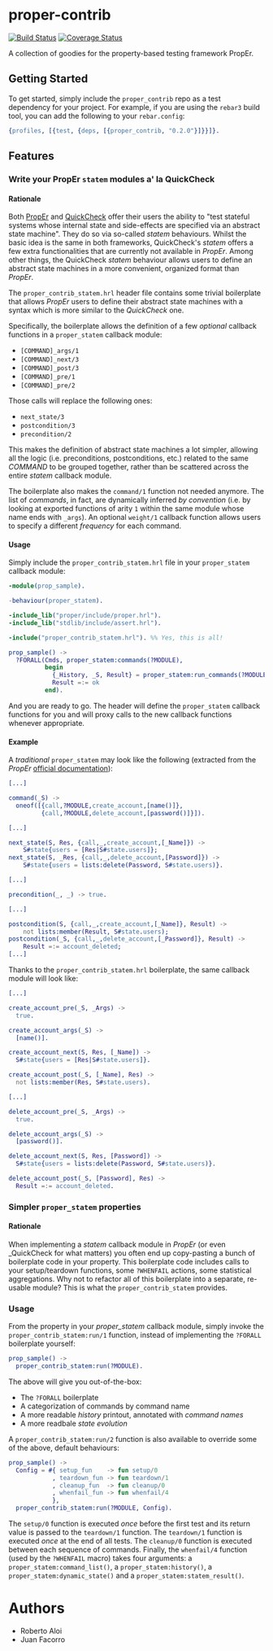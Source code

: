 # proper-contrib

[![Build Status](https://travis-ci.org/robertoaloi/proper_contrib.svg?branch=master)](https://travis-ci.org/robertoaloi/proper_contrib)
[![Coverage Status](https://coveralls.io/repos/github/robertoaloi/proper_contrib/badge.svg?branch=master)](https://coveralls.io/github/robertoaloi/proper_contrib?branch=master)

A collection of goodies for the property-based testing framework PropEr.

## Getting Started

To get started, simply include the `proper_contrib` repo as a test
dependency for your project. For example, if you are using the
`rebar3` build tool, you can add the following to your `rebar.config`:

```erlang
{profiles, [{test, {deps, [{proper_contrib, "0.2.0"}]}}]}.
```

## Features

### Write your PropEr `statem` modules a' la QuickCheck

#### Rationale

Both
[PropEr](https://proper-testing.github.io/apidocs/proper_statem.html)
and [QuickCheck](http://quviq.com/documentation/eqc/eqc_statem.html)
offer their users the ability to "test stateful systems whose internal
state and side-effects are specified via an abstract state
machine". They do so via so-called _statem_ behaviours. Whilst the
basic idea is the same in both frameworks, QuickCheck's _statem_
offers a few extra functionalities that are currently not available in
_PropEr_. Among other things, the QuickCheck _statem_ behaviour allows
users to define an abstract state machines in a more convenient,
organized format than _PropEr_.

The `proper_contrib_statem.hrl` header file contains some trivial
boilerplate that allows _PropEr_ users to define their abstract state
machines with a syntax which is more similar to the _QuickCheck_ one.

Specifically, the boilerplate allows the definition of a few
_optional_ callback functions in a `proper_statem` callback module:

* `[COMMAND]_args/1`
* `[COMMAND]_next/3`
* `[COMMAND]_post/3`
* `[COMMAND]_pre/1`
* `[COMMAND]_pre/2`

Those calls will replace the following ones:

* `next_state/3`
* `postcondition/3`
* `precondition/2`

This makes the definition of abstract state machines a lot simpler,
allowing all the logic (i.e. preconditions, postconditions, etc.)
related to the same _COMMAND_ to be grouped together, rather than be
scattered across the entire _statem_ callback module.

The boilerplate also makes the `command/1` function not needed
anymore. The list of _commands_, in fact, are dynamically inferred _by
convention_ (i.e. by looking at exported functions of arity `1` within
the same module whose name ends with `_args`). An optional `weight/1`
callback function allows users to specify a different _frequency_ for
each command.

#### Usage

Simply include the `proper_contrib_statem.hrl` file in your
`proper_statem` callback module:

```erlang
-module(prop_sample).

-behaviour(proper_statem).

-include_lib("proper/include/proper.hrl").
-include_lib("stdlib/include/assert.hrl").

-include("proper_contrib_statem.hrl"). %% Yes, this is all!

prop_sample() ->
  ?FORALL(Cmds, proper_statem:commands(?MODULE),
          begin
            {_History, _S, Result} = proper_statem:run_commands(?MODULE, Cmds),
            Result =:= ok
          end).

```

And you are ready to go. The header will define the `proper_statem`
callback functions for you and will proxy calls to the new callback
functions whenever appropriate.

#### Example

A _traditional_ `proper_statem` may look like the following (extracted
from the _PropEr_ [official
documentation](https://proper-testing.github.io/tutorials/PropEr_testing_of_generic_servers.html)):

```erlang
[...]

command(_S) ->
  oneof([{call,?MODULE,create_account,[name()]},
         {call,?MODULE,delete_account,[password()]}]).

[...]

next_state(S, Res, {call,_,create_account,[_Name]}) ->
    S#state{users = [Res|S#state.users]};
next_state(S, _Res, {call,_,delete_account,[Password]}) ->
    S#state{users = lists:delete(Password, S#state.users)}.

[...]

precondition(_, _) -> true.

[...]

postcondition(S, {call,_,create_account,[_Name]}, Result) ->
    not lists:member(Result, S#state.users);
postcondition(_S, {call,_,delete_account,[_Password]}, Result) ->
    Result =:= account_deleted;
[...]
```

Thanks to the `proper_contrib_statem.hrl` boilerplate, the same
callback module will look like:

```erlang
[...]

create_account_pre(_S, _Args) ->
  true.

create_account_args(_S) ->
  [name()].

create_account_next(S, Res, [_Name]) ->
  S#state{users = [Res|S#state.users]}.

create_account_post(_S, [_Name], Res) ->
  not lists:member(Res, S#state.users).

[...]

delete_account_pre(_S, _Args) ->
  true.

delete_account_args(_S) ->
  [password()].

delete_account_next(S, Res, [Password]) ->
  S#state{users = lists:delete(Password, S#state.users)}.

delete_account_post(_S, [Password], Res) ->
  Result =:= account_deleted.
```

### Simpler `proper_statem` properties

#### Rationale

When implementing a _statem_ callback module in _PropEr_ (or even
_QuickCheck for what matters) you often end up copy-pasting a bunch of
boilerplate code in your property. This boilerplate code includes
calls to your setup/teardown functions, some `?WHENFAIL` actions, some
statistical aggregations. Why not to refactor all of this boilerplate
into a separate, re-usable module? This is what the
`proper_contrib_statem` provides.

### Usage

From the property in your _proper\_statem_ callback module, simply
invoke the `proper_contrib_statem:run/1` function, instead of
implementing the `?FORALL` boilerplate yourself:

```erlang
prop_sample() ->
  proper_contrib_statem:run(?MODULE).
```

The above will give you out-of-the-box:

* The `?FORALL` boilerplate
* A categorization of commands by command name
* A more readable _history_ printout, annotated with _command names_
* A more readbale _state evolution_

A `proper_contrib_statem:run/2` function is also available to override
some of the above, default behaviours:

```erlang
prop_sample() ->
  Config = #{ setup_fun    -> fun setup/0
            , teardown_fun -> fun teardown/1
            , cleanup_fun  -> fun cleanup/0
            , whenfail_fun -> fun whenfail/4
            },
  proper_contrib_statem:run(?MODULE, Config).
```

The `setup/0` function is executed _once_ before the first test and
its return value is passed to the `teardown/1` function. The
`teardown/1` function is executed _once_ at the end of all tests. The
`cleanup/0` function is executed between each sequence of commands.
Finally, the `whenfail/4` function (used by the `?WHENFAIL` macro)
takes four arguments: a `proper_statem:command_list()`, a
`proper_statem:history()`, a `proper_statem:dynamic_state()` and a
`proper_statem:statem_result()`.

# Authors

* Roberto Aloi
* Juan Facorro
